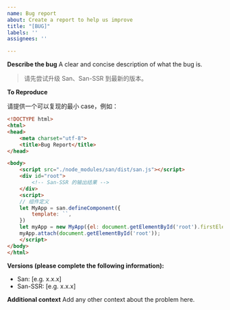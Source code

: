 ```yaml
---
name: Bug report
about: Create a report to help us improve
title: "[BUG]"
labels: ''
assignees: ''

---
```


**Describe the bug**
A clear and concise description of what the bug is.

> 请先尝试升级 San、San-SSR 到最新的版本。

**To Reproduce**

请提供一个可以复现的最小 case，例如：

```html
<!DOCTYPE html>
<html>
<head>
    <meta charset="utf-8">
    <title>Bug Report</title>
</head>

<body>
    <script src="./node_modules/san/dist/san.js"></script>
    <div id="root">
        <!-- San-SSR 的输出结果 -->
    </div>
    <script>
    // 组件定义
    let MyApp = san.defineComponent({
        template: ``,
    })
    let myApp = new MyApp({el: document.getElementById('root').firstElementChild});
    myApp.attach(document.getElementById('root'));
    </script>
</body>
</html>
```

**Versions (please complete the following information):**
 - San: [e.g. x.x.x]
 - San-SSR: [e.g. x.x.x]

**Additional context**
Add any other context about the problem here.
